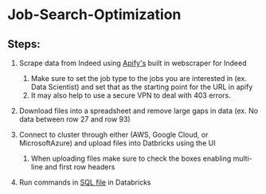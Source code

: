 # Job-Search-Optimization
## Steps:
1. Scrape data from Indeed using [Apify's](https://apify.com/hynekhruska/indeed-scraper) built in webscraper for Indeed
    1. Make sure to set the job type to the jobs you are interested in (ex. Data Scientist) and set that as the starting point for the URL in apify
    2. It may also help to use a secure VPN to deal with 403 errors. 
  
2. Download files into a spreadsheet and remove large gaps in data (ex. No data between row 27 and row 93)

3. Connect to cluster through either (AWS, Google Cloud, or MicrosoftAzure) and upload files into Datbricks using the UI 
    1. When uploading files make sure to check the boxes enabling multi-line and first row headers

4. Run commands in [SQL file](https://github.com/kylenewm/Job-Search-Optimization/blob/main/Joining_Tables.sql) in Databricks
